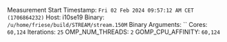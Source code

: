 Measurement Start Timestamp: `Fri 02 Feb 2024 09:57:12 AM CET (1706864232)`
Host: i10se19
Binary: `/u/home/friese/build/STREAM/stream.150M`
Binary Arguments: ``
Cores: `60,124`
Iterations: `25`
OMP_NUM_THREADS: `2`
GOMP_CPU_AFFINITY: `60,124`
